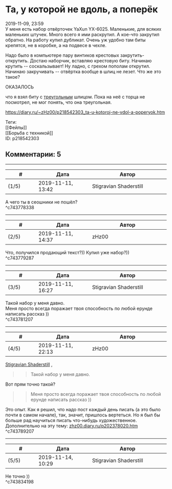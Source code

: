 Та, у которой не вдоль, а поперёк
=================================

  
2019-11-09, 23:59  
 У меня есть набор отвёрточек YaXun YX-6025. Маленькие, для всяких маленьких штучек. Много всего я ими раскрутил. А кое-что закрутил обратно. На работу купил дубликат. Очень уж удобно там биты крепятся, не в коробке, а на подвесе в чехле.   
   
 Надо было в компьютере пару винтиков крестовых закрутить-открутить. Достаю наборчик, вставляю крестовую биту. Начинаю крутить -- соскальзывает! Ну ладно, с грехом пополам открутил. Начинаю закручивать -- отвёртка вообще в шлиц не лезет. Что же это такое?   
   
 ОКАЗАЛОСЬ   
   
 что я взял биту с  [треугольным](https://ru.wikipedia.org/wiki/Tri-Wing)  шлицом. Пока на неё с торца не посмотрел, не мог понять, что она треугольная.   
  
<https://diary.ru/~zHz00/p218542303_ta-u-kotoroj-ne-vdol-a-poperyok.htm>  
  
Теги:  
[[Фейлы]]  
[[Борьба с техникой]]  
ID: p218542303  


Комментарии: 5
--------------

  


---



|         #         |              Дата              |                     Автор                     |           ID           |
| --- | --- | --- | --- |
| (1/5) | 2019-11-11, 13:42 | Stigravian Shaderstill | c743778338 |

  
 А чего ты в сеошники не пошёл?   
 ^c743778338

---



|         #         |              Дата              |                     Автор                     |           ID           |
| --- | --- | --- | --- |
| (2/5) | 2019-11-11, 14:37 | zHz00 | c743779287 |

  
 Что, получился продающий текст?)) Купил уже набор?))   
 ^c743779287

---



|         #         |              Дата              |                     Автор                     |           ID           |
| --- | --- | --- | --- |
| (3/5) | 2019-11-11, 16:27 | Stigravian Shaderstill | c743781207 |

  
 Такой набор у меня давно.   
 Меня просто всегда поражает твоя способность по любой ерунде написать рассказ ))   
 ^c743781207

---



|         #         |              Дата              |                     Автор                     |           ID           |
| --- | --- | --- | --- |
| (4/5) | 2019-11-11, 22:13 | zHz00 | c743789207 |

  
  [Stigravian Shaderstill](http://stigravian.diary.ru "Science, Death, Rock-n-Roll")  ,   
 >>Такой набор у меня давно.   
   
 Вот прям точно такой?   
   
 >>Меня просто всегда поражает твоя способность по любой ерунде написать рассказ ))   
   
 Это опыт. Как я решил, что надо пост каждый день писать (а это было почти в самом начале), так, значит, пришлось вертеться. Но я был бы больше рад научиться писать что-нибудь художественное.   
 Дополнительно на эту тему:  [zhz00.diary.ru/p202378020.htm](Семь%20хороших%20дней.%20День%20никакой.)    
 ^c743789207

---



|         #         |              Дата              |                     Автор                     |           ID           |
| --- | --- | --- | --- |
| (5/5) | 2019-11-14, 10:29 | Stigravian Shaderstill | c743834198 |

  
 Не точно ))   
 ^c743834198